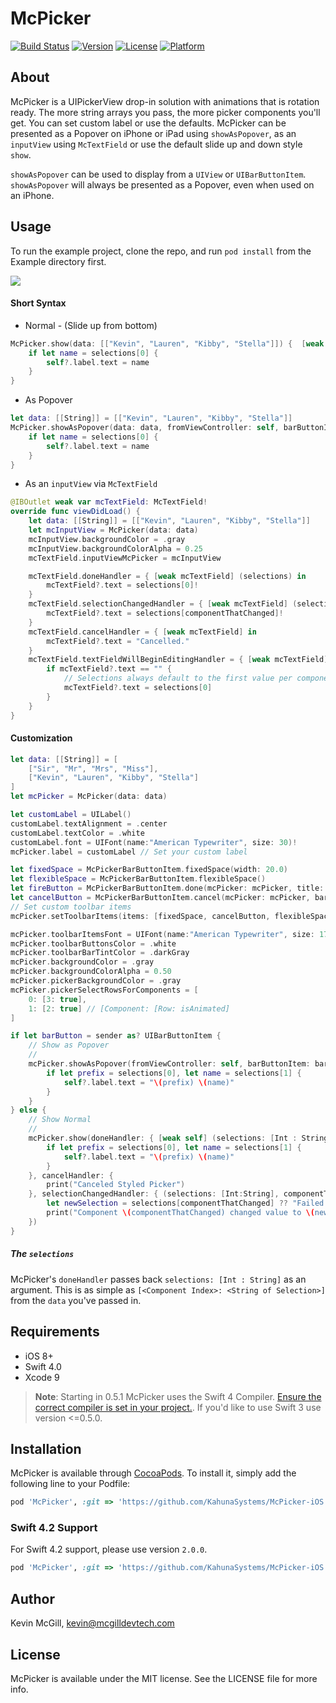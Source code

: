 # McPicker
[![Build Status](https://travis-ci.org/kmcgill88/McPicker-iOS.svg?branch=master)](https://travis-ci.org/kmcgill88/McPicker-iOS)
[![Version](https://img.shields.io/cocoapods/v/McPicker.svg?style=flat)](http://cocoapods.org/pods/McPicker)
[![License](https://img.shields.io/cocoapods/l/McPicker.svg?style=flat)](http://cocoapods.org/pods/McPicker)
[![Platform](https://img.shields.io/cocoapods/p/McPicker.svg?style=flat)](http://cocoapods.org/pods/McPicker)

## About
McPicker is a UIPickerView drop-in solution with animations that is rotation ready. The more string arrays you pass, the more picker components you'll get. You can set custom label or use the defaults. McPicker can be presented as a Popover on iPhone or iPad using `showAsPopover`, as an `inputView` using `McTextField` or use the default slide up and down style `show`.

`showAsPopover` can be used to display from a `UIView` or `UIBarButtonItem`. `showAsPopover` will always be presented as a Popover, even when used on an iPhone.

## Usage
To run the example project, clone the repo, and run `pod install` from the Example directory first.

![](https://mcgilldevtech.com/img/github/mcpicker/mcpicker-1.0.0-3.gif)

#### Short Syntax
- Normal - (Slide up from bottom)
```swift
McPicker.show(data: [["Kevin", "Lauren", "Kibby", "Stella"]]) {  [weak self] (selections: [Int : String]) -> Void in
    if let name = selections[0] {
        self?.label.text = name
    }
}
```
- As Popover
```swift
let data: [[String]] = [["Kevin", "Lauren", "Kibby", "Stella"]]
McPicker.showAsPopover(data: data, fromViewController: self, barButtonItem: sender) { [weak self] (selections: [Int : String]) -> Void in
    if let name = selections[0] {
        self?.label.text = name
    }
}
```
- As an `inputView` via `McTextField`
```swift
@IBOutlet weak var mcTextField: McTextField!
override func viewDidLoad() {
    let data: [[String]] = [["Kevin", "Lauren", "Kibby", "Stella"]]
    let mcInputView = McPicker(data: data)
    mcInputView.backgroundColor = .gray
    mcInputView.backgroundColorAlpha = 0.25
    mcTextField.inputViewMcPicker = mcInputView

    mcTextField.doneHandler = { [weak mcTextField] (selections) in
        mcTextField?.text = selections[0]!
    }
    mcTextField.selectionChangedHandler = { [weak mcTextField] (selections, componentThatChanged) in
        mcTextField?.text = selections[componentThatChanged]!
    }
    mcTextField.cancelHandler = { [weak mcTextField] in
        mcTextField?.text = "Cancelled."
    }
    mcTextField.textFieldWillBeginEditingHandler = { [weak mcTextField] (selections) in
        if mcTextField?.text == "" {
            // Selections always default to the first value per component
            mcTextField?.text = selections[0]
        }
    }
}
```

#### Customization
```swift
let data: [[String]] = [
    ["Sir", "Mr", "Mrs", "Miss"],
    ["Kevin", "Lauren", "Kibby", "Stella"]
]
let mcPicker = McPicker(data: data)

let customLabel = UILabel()
customLabel.textAlignment = .center
customLabel.textColor = .white
customLabel.font = UIFont(name:"American Typewriter", size: 30)!
mcPicker.label = customLabel // Set your custom label

let fixedSpace = McPickerBarButtonItem.fixedSpace(width: 20.0)
let flexibleSpace = McPickerBarButtonItem.flexibleSpace()
let fireButton = McPickerBarButtonItem.done(mcPicker: mcPicker, title: "Fire!!!") // Set custom Text
let cancelButton = McPickerBarButtonItem.cancel(mcPicker: mcPicker, barButtonSystemItem: .cancel) // or system items
// Set custom toolbar items
mcPicker.setToolbarItems(items: [fixedSpace, cancelButton, flexibleSpace, fireButton, fixedSpace])

mcPicker.toolbarItemsFont = UIFont(name:"American Typewriter", size: 17)!
mcPicker.toolbarButtonsColor = .white
mcPicker.toolbarBarTintColor = .darkGray
mcPicker.backgroundColor = .gray
mcPicker.backgroundColorAlpha = 0.50
mcPicker.pickerBackgroundColor = .gray
mcPicker.pickerSelectRowsForComponents = [
    0: [3: true],
    1: [2: true] // [Component: [Row: isAnimated]
]

if let barButton = sender as? UIBarButtonItem {
    // Show as Popover
    //
    mcPicker.showAsPopover(fromViewController: self, barButtonItem: barButton) { [weak self] (selections: [Int : String]) -> Void in
        if let prefix = selections[0], let name = selections[1] {
            self?.label.text = "\(prefix) \(name)"
        }
    }
} else {
    // Show Normal
    //
    mcPicker.show(doneHandler: { [weak self] (selections: [Int : String]) -> Void in
        if let prefix = selections[0], let name = selections[1] {
            self?.label.text = "\(prefix) \(name)"
        }
    }, cancelHandler: {
        print("Canceled Styled Picker")
    }, selectionChangedHandler: { (selections: [Int:String], componentThatChanged: Int) -> Void  in
        let newSelection = selections[componentThatChanged] ?? "Failed to get new selection!"
        print("Component \(componentThatChanged) changed value to \(newSelection)")
    })
}
```

##### The `selections`
McPicker's `doneHandler` passes back `selections: [Int : String]` as an argument. This is as simple as `[<Component Index>: <String of Selection>]` from the `data` you've passed in.

## Requirements
- iOS 8+
- Swift 4.0
- Xcode 9

> __Note__: Starting in 0.5.1 McPicker uses the Swift 4 Compiler. [Ensure the correct compiler is set in your project.](https://github.com/kmcgill88/McPicker-iOS/issues/23). If you'd like to use Swift 3 use version <=0.5.0.

## Installation

McPicker is available through [CocoaPods](http://cocoapods.org). To install
it, simply add the following line to your Podfile:

```ruby
pod 'McPicker', :git => 'https://github.com/KahunaSystems/McPicker-iOS.git', :tag => '2.0.3'
```

### Swift 4.2 Support

For Swift 4.2 support, please use version `2.0.0`.

```ruby
pod 'McPicker', :git => 'https://github.com/KahunaSystems/McPicker-iOS.git', :tag => '2.0.0'
```

## Author

Kevin McGill, kevin@mcgilldevtech.com

## License

McPicker is available under the MIT license. See the LICENSE file for more info.
